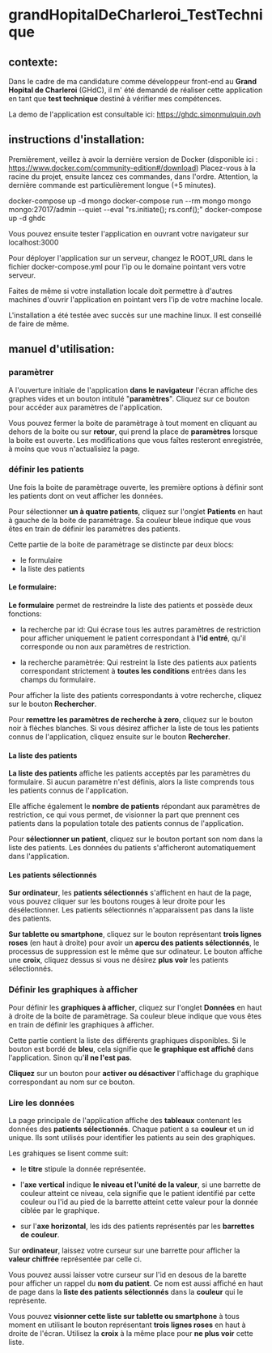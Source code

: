 # grandHopitalDeCharleroi_TestTechnique

## contexte:

Dans le cadre de ma candidature comme développeur front-end au **Grand Hopital 		de Charleroi** (GHdC), il m' été demandé de réaliser cette application en tant 	que **test technique** destiné à vérifier mes compétences.

La demo de l'application est consultable ici: https://ghdc.simonmulquin.ovh

## instructions d'installation:

Premièrement, veillez à avoir la dernière version de Docker (disponible ici : https://www.docker.com/community-edition#/download)
Placez-vous à la racine du projet, ensuite lancez ces commandes, dans l'ordre.
Attention, la dernière commande est particulièrement longue (+5 minutes).

docker-compose up -d mongo
docker-compose run --rm mongo mongo mongo:27017/admin --quiet --eval "rs.initiate(); rs.conf();"
docker-compose up -d ghdc

Vous pouvez ensuite tester l'application en ouvrant votre navigateur sur localhost:3000

Pour déployer l'application sur un serveur, changez le ROOT_URL dans le fichier docker-compose.yml pour l'ip ou le domaine pointant vers votre serveur.

Faites de même si votre installation locale doit permettre à d'autres machines d'ouvrir l'application en pointant vers l'ip de votre machine locale.

L'installation a été testée avec succès sur une machine linux. Il est conseillé de faire de même.

## manuel d'utilisation:

### paramètrer

A l'ouverture initiale de l'application **dans le navigateur** l'écran affiche des graphes vides et un bouton intitulé "**paramètres**". Cliquez sur ce bouton pour accéder aux paramètres de l'application.

Vous pouvez fermer la boite de paramètrage à tout moment en cliquant au dehors de la boite ou sur **retour**, qui prend la place de **paramètres** lorsque la boite est ouverte. Les modifications que vous faîtes resteront enregistrée, à moins que vous n'actualisiez la page.


### définir les patients

Une fois la boite de paramètrage ouverte, les première options à définir sont les patients dont on veut afficher les données.

Pour sélectionner **un à quatre patients**, cliquez sur l'onglet **Patients** en haut à gauche de la boite de paramètrage. Sa couleur bleue indique que vous êtes en train de définir les paramètres des patients.

Cette partie de la boite de paramètrage se distincte par deux blocs:

* le formulaire
* la liste des patients


#### Le formulaire:
**Le formulaire** permet de restreindre la liste des patients et possède deux fonctions:

* la recherche par id:
Qui écrase tous les autres paramètres de restriction pour afficher uniquement le patient correspondant à **l'id entré**, qu'il corresponde ou non aux paramètres de restriction.

* la recherche paramètrée:
Qui restreint la liste des patients aux patients correspondant strictement à **toutes les conditions** entrées dans les champs du formulaire.

Pour afficher la liste des patients correspondants à votre recherche, cliquez sur le bouton **Rechercher**.

Pour **remettre les paramètres de recherche à zero**, cliquez sur le bouton noir à flèches blanches. Si vous désirez afficher la liste de tous les patients connus de l'application, cliquez ensuite sur le bouton **Rechercher**.


#### La liste des patients

**La liste des patients** affiche les patients acceptés par les paramètres du formulaire. Si aucun paramètre n'est définis, alors la liste comprends tous les patients connus de l'application.

Elle affiche également le **nombre de patients** répondant aux paramètres de restriction, ce qui vous permet, de visionner la part que prennent ces patients dans la population totale des patients connus de l'application.

Pour **sélectionner un patient**, cliquez sur le bouton portant son nom dans la liste des patients. Les données du patients s'afficheront automatiquement dans l'application.


#### Les patients sélectionnés

**Sur ordinateur**, les **patients sélectionnés** s'affichent en haut de la page, vous pouvez cliquer sur les boutons rouges à leur droite pour les désélectionner. Les patients sélectionnés n'apparaissent pas dans la liste des patients.

**Sur tablette ou smartphone**, cliquez sur le bouton représentant **trois lignes roses** (en haut à droite) pour avoir un **apercu des patients sélectionnés**, le processus de suppression est le même que sur odinateur. Le bouton affiche une **croix**, cliquez dessus si vous ne désirez **plus voir** les patients sélectionnés.


### Définir les graphiques à afficher

Pour définir les **graphiques à afficher**, cliquez sur l'onglet **Données** en haut à droite de la boite de paramètrage. Sa couleur bleue indique que vous êtes en train de définir les graphiques à afficher.

Cette partie contient la liste des différents graphiques disponibles. Si le bouton est bordé de **bleu**, cela signifie que **le graphique est affiché** dans l'application. Sinon qu'**il ne l'est pas**.

**Cliquez** sur un bouton pour **activer ou désactiver** l'affichage du graphique correspondant au nom sur ce bouton.


### Lire les données

La page principale de l'application affiche des **tableaux** contenant les données des **patients sélectionnés**. Chaque patient a sa **couleur** et un id unique. Ils sont utilisés pour identifier les patients au sein des graphiques.

Les grahiques se lisent comme suit:

* le **titre** stipule la donnée représentée.

* l'**axe vertical** indique **le niveau et l'unité de la valeur**, si une barrette de couleur atteint ce niveau, cela signifie que le patient identifié par cette couleur ou l'id au pied de la barrette atteint cette valeur pour la donnée ciblée par le graphique.

* sur l'**axe horizontal**, les ids des patients représentés par les **barrettes de couleur**.

Sur **ordinateur**, laissez votre curseur sur une barrette pour afficher la **valeur chiffrée** représentée par celle ci.

Vous pouvez aussi laisser votre curseur sur l'id en desous de la barette pour afficher un rappel du **nom du patient**. Ce nom est aussi affiché en haut de page dans la **liste des patients sélectionnés** dans la **couleur** qui le représente.

Vous pouvez **visionner cette liste sur tablette ou smartphone** à tous moment en utilisant le bouton représentant **trois lignes roses** en haut à droite de l'écran.
Utilisez la **croix** à la même place pour **ne plus voir** cette liste.
